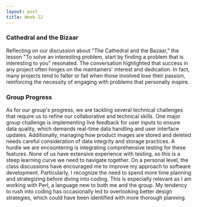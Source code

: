 ```yaml
---
layout: post
title: Week 12
---
```





### Cathedral and the Bizaar
Reflecting on our discussion about "The Cathedral and the Bazaar," the lesson "To solve an interesting problem, start by finding a problem that is interesting to you" resonated. The conversation highlighted that success in any project often hinges on the maintainers' interest and dedication. In fact, many projects tend to falter or fail when those involved lose their passion, reinforcing the necessity of engaging with problems that personally inspire. 



### Group Progress
As for our group's progress, we are tackling several technical challenges that require us to refine our collaborative and technical skills. One major group challenge is implementing live feedback for user inputs to ensure data quality, which demands real-time data handling and user interface updates. Additionally, managing how product images are stored and deleted needs careful consideration of data integrity and storage practices. A hurdle we are encountering is integrating comprehensive testing for these features. None of us have extensive experience with testing, so this is a steep learning curve we need to navigate together.
On a personal level, the class discussions have encouraged me to improve my approach to software development. Particularly, I recognize the need to spend more time planning and strategizing before diving into coding. This is especially relevant as I am working with Perl, a language new to both me and the group. My tendency to rush into coding has occasionally led to overlooking better design strategies, which could have been identified with more thorough planning. 